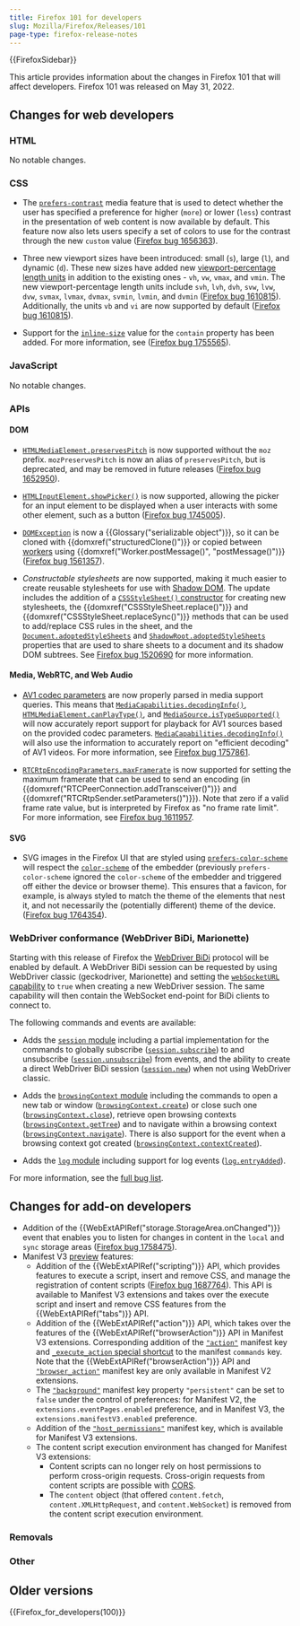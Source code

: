 ```yaml
---
title: Firefox 101 for developers
slug: Mozilla/Firefox/Releases/101
page-type: firefox-release-notes
---
```


{{FirefoxSidebar}}

This article provides information about the changes in Firefox 101 that will affect developers. Firefox 101 was released on May 31, 2022.

## Changes for web developers

### HTML

No notable changes.

### CSS

- The [`prefers-contrast`](/en-US/docs/Web/CSS/@media/prefers-contrast) media feature that is used to detect whether the user has specified a preference for higher (`more`) or lower (`less`) contrast in the presentation of web content is now available by default. This feature now also lets users specify a set of colors to use for the contrast through the new `custom` value ([Firefox bug 1656363](https://bugzil.la/1656363)).

- Three new viewport sizes have been introduced: small (`s`), large (`l`), and dynamic (`d`). These new sizes have added new [viewport-percentage length units](/en-US/docs/Web/CSS/length) in addition to the existing ones - `vh`, `vw`, `vmax`, and `vmin`. The new viewport-percentage length units include `svh`, `lvh`, `dvh`, `svw`, `lvw`, `dvw`, `svmax`, `lvmax`, `dvmax`, `svmin`, `lvmin`, and `dvmin` ([Firefox bug 1610815](https://bugzil.la/1610815)). Additionally, the units `vb` and `vi` are now supported by default ([Firefox bug 1610815](https://bugzil.la/1610815)).

- Support for the [`inline-size`](/en-US/docs/Web/CSS/contain#inline-size) value for the `contain` property has been added. For more information, see ([Firefox bug 1755565](https://bugzil.la/1755565)).

### JavaScript

No notable changes.

### APIs

#### DOM

- [`HTMLMediaElement.preservesPitch`](/en-US/docs/Web/API/HTMLMediaElement/preservesPitch) is now supported without the `moz` prefix.
  `mozPreservesPitch` is now an alias of `preservesPitch`, but is deprecated, and may be removed in future releases ([Firefox bug 1652950](https://bugzil.la/1652950)).

- [`HTMLInputElement.showPicker()`](/en-US/docs/Web/API/HTMLInputElement/showPicker) is now supported, allowing the picker for an input element to be displayed when a user interacts with some other element, such as a button ([Firefox bug 1745005](https://bugzil.la/1745005)).

- [`DOMException`](/en-US/docs/Web/API/DOMException) is now a {{Glossary("serializable object")}}, so it can be cloned with {{domxref("structuredClone()")}} or copied between [workers](/en-US/docs/Web/API/Worker) using {{domxref("Worker.postMessage()", "postMessage()")}} ([Firefox bug 1561357](https://bugzil.la/1561357)).

- _Constructable stylesheets_ are now supported, making it much easier to create reusable stylesheets for use with [Shadow DOM](/en-US/docs/Web/API/Web_components/Using_shadow_DOM).
  The update includes the addition of a [`CSSStyleSheet()` constructor](/en-US/docs/Web/API/CSSStyleSheet/CSSStyleSheet) for creating new stylesheets, the {{domxref("CSSStyleSheet.replace()")}} and {{domxref("CSSStyleSheet.replaceSync()")}} methods that can be used to add/replace CSS rules in the sheet, and the [`Document.adoptedStyleSheets`](/en-US/docs/Web/API/Document/adoptedStyleSheets) and [`ShadowRoot.adoptedStyleSheets`](/en-US/docs/Web/API/ShadowRoot/adoptedStyleSheets) properties that are used to share sheets to a document and its shadow DOM subtrees.
  See [Firefox bug 1520690](https://bugzil.la/1520690) for more information.

#### Media, WebRTC, and Web Audio

- [AV1 codec parameters](/en-US/docs/Web/Media/Formats/codecs_parameter#av1) are now properly parsed in media support queries.
  This means that [`MediaCapabilities.decodingInfo()`](/en-US/docs/Web/API/MediaCapabilities/decodingInfo), [`HTMLMediaElement.canPlayType()`](/en-US/docs/Web/API/HTMLMediaElement/canPlayType), and [`MediaSource.isTypeSupported()`](/en-US/docs/Web/API/MediaSource/isTypeSupported_static) will now accurately report support for playback for AV1 sources based on the provided codec parameters.
  [`MediaCapabilities.decodingInfo()`](/en-US/docs/Web/API/MediaCapabilities/decodingInfo) will also use the information to accurately report on "efficient decoding" of AV1 videos.
  For more information, see [Firefox bug 1757861](https://bugzil.la/1757861).

- [`RTCRtpEncodingParameters.maxFramerate`](/en-US/docs/Web/API/RTCRtpEncodingParameters/maxFramerate) is now supported for setting the maximum framerate that can be used to send an encoding (in {{domxref("RTCPeerConnection.addTransceiver()")}} and {{domxref("RTCRtpSender.setParameters()")}}).
  Note that zero if a valid frame rate value, but is interpreted by Firefox as "no frame rate limit".
  For more information, see [Firefox bug 1611957](https://bugzil.la/1611957).

#### SVG

- SVG images in the Firefox UI that are styled using [`prefers-color-scheme`](/en-US/docs/Web/CSS/@media/prefers-color-scheme) will respect the [`color-scheme`](/en-US/docs/Web/CSS/color-scheme) of the embedder (previously `prefers-color-scheme` ignored the `color-scheme` of the embedder and triggered off either the device or browser theme).
  This ensures that a favicon, for example, is always styled to match the theme of the elements that nest it, and not necessarily the (potentially different) theme of the device. ([Firefox bug 1764354](https://bugzil.la/1764354)).

### WebDriver conformance (WebDriver BiDi, Marionette)

Starting with this release of Firefox the [WebDriver BiDi](https://wiki.mozilla.org/WebDriver/RemoteProtocol/WebDriver_BiDi) protocol will be enabled by default. A WebDriver BiDi session can be requested by using WebDriver classic (geckodriver, Marionette) and setting the [`webSocketURL` capability](/en-US/docs/Web/WebDriver/Capabilities/webSocketUrl) to `true` when creating a new WebDriver session. The same capability will then contain the WebSocket end-point for BiDi clients to connect to.

The following commands and events are available:

- Adds the [`session` module](https://w3c.github.io/webdriver-bidi/#module-session) including a partial implementation for the commands to globally subscribe ([`session.subscribe`](https://w3c.github.io/webdriver-bidi/#command-session-subscribe)) to and unsubscribe ([`session.unsubscribe`](https://w3c.github.io/webdriver-bidi/#command-session-unsubscribe)) from events, and the ability to create a direct WebDriver BiDi session ([`session.new`](https://w3c.github.io/webdriver-bidi/#command-session-new)) when not using WebDriver classic.

- Adds the [`browsingContext` module](https://w3c.github.io/webdriver-bidi/#module-browsingContext) including the commands to open a new tab or window ([`browsingContext.create`](https://w3c.github.io/webdriver-bidi/#command-browsingContext-create)) or close such one ([`browsingContext.close`](https://w3c.github.io/webdriver-bidi/#command-browsingContext-close)), retrieve open browsing contexts ([`browsingContext.getTree`](https://w3c.github.io/webdriver-bidi/#command-browsingContext-getTree)) and to navigate within a browsing context ([`browsingContext.navigate`](https://w3c.github.io/webdriver-bidi/#command-browsingContext-navigate)). There is also support for the event when a browsing context got created ([`browsingContext.contextCreated`](https://w3c.github.io/webdriver-bidi/#event-browsingContext-contextCreated)).

- Adds the [`log` module](https://w3c.github.io/webdriver-bidi/#module-log) including support for log events ([`log.entryAdded`](https://w3c.github.io/webdriver-bidi/#event-log-entryAdded)).

For more information, see the [full bug list](https://bugzilla.mozilla.org/buglist.cgi?component=Agent&component=Marionette&component=WebDriver%20BiDi&v1=fixed&query_format=advanced&f1=cf_status_firefox101&o1=equals&product=Remote%20Protocol&product=Testing&j_top=OR&list_id=16095473&resolution=FIXED).

## Changes for add-on developers

- Addition of the {{WebExtAPIRef("storage.StorageArea.onChanged")}} event that enables you to listen for changes in content in the `local` and `sync` storage areas ([Firefox bug 1758475](https://bugzil.la/1758475)).
- Manifest V3 [preview](https://blog.mozilla.org/addons/2022/06/08/manifest-v3-firefox-developer-preview-how-to-get-involved/) features:
  - Addition of the {{WebExtAPIRef("scripting")}} API, which provides features to execute a script, insert and remove CSS, and manage the registration of content scripts ([Firefox bug 1687764](https://bugzil.la/1687764)). This API is available to Manifest V3 extensions and takes over the execute script and insert and remove CSS features from the {{WebExtAPIRef("tabs")}} API.
  - Addition of the {{WebExtAPIRef("action")}} API, which takes over the features of the {{WebExtAPIRef("browserAction")}} API in Manifest V3 extensions. Corresponding addition of the [`"action"`](/en-US/docs/Mozilla/Add-ons/WebExtensions/manifest.json/action) manifest key and [`_execute_action` special shortcut](/en-US/docs/Mozilla/Add-ons/WebExtensions/manifest.json/commands#special_shortcuts) to the manifest `commands` key. Note that the {{WebExtAPIRef("browserAction")}} API and [`"browser_action"`](/en-US/docs/Mozilla/Add-ons/WebExtensions/manifest.json/browser_action) manifest key are only available in Manifest V2 extensions.
  - The [`"background"`](/en-US/docs/Mozilla/Add-ons/WebExtensions/manifest.json/background) manifest key property `"persistent"` can be set to `false` under the control of preferences: for Manifest V2, the <code>extensions.eventPages.enabled</code> preference, and in Manifest V3, the <code>extensions.manifestV3.enabled</code> preference.
  - Addition of the [`"host_permissions"`](/en-US/docs/Mozilla/Add-ons/WebExtensions/manifest.json/host_permissions) manifest key, which is available for Manifest V3 extensions.
  - The content script execution environment has changed for Manifest V3 extensions:
    - Content scripts can no longer rely on host permissions to perform cross-origin requests. Cross-origin requests from content scripts are possible with [CORS](/en-US/docs/Web/HTTP/CORS).
    - The `content` object (that offered `content.fetch`, `content.XMLHttpRequest`, and `content.WebSocket`) is removed from the content script execution environment.

### Removals

### Other

## Older versions

{{Firefox_for_developers(100)}}
